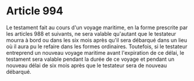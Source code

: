 # Article 994

Le testament fait au cours d'un voyage maritime, en la forme prescrite par les articles 988 et suivants, ne sera valable qu'autant que le testateur mourra à bord ou dans les six mois après qu'il sera débarqué dans un lieu où il aura pu le refaire dans les formes ordinaires.   Toutefois, si le testateur entreprend un nouveau voyage maritime avant l'expiration de ce délai, le testament sera valable pendant la durée de ce voyage et pendant un nouveau délai de six mois après que le testateur sera de nouveau débarqué.